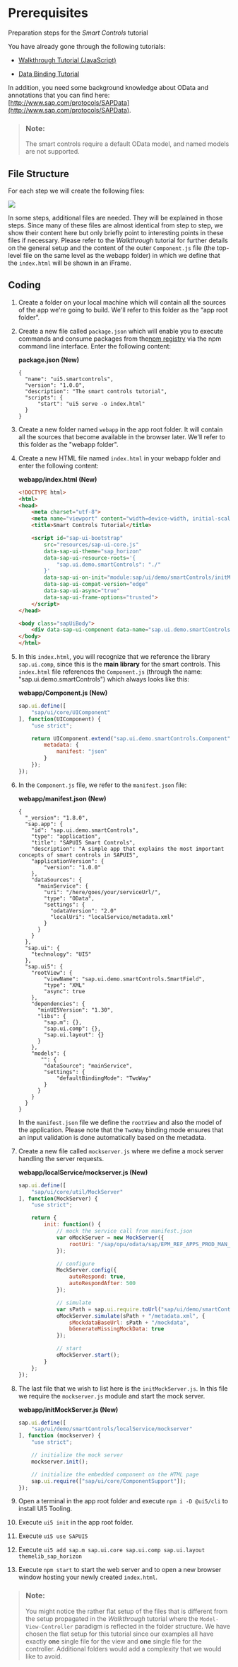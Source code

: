 <!-- loio0e84ac7c9d3e4acaa49e61e6ee808649 -->

# Prerequisites

Preparation steps for the *Smart Controls* tutorial

You have already gone through the following tutorials:

-   [Walkthrough Tutorial \(JavaScript\)](walkthrough-tutorial-javascript-3da5f4b.md)

-   [Data Binding Tutorial](data-binding-tutorial-e531093.md)


In addition, you need some background knowledge about OData and annotations that you can find here: [http://www.sap.com/protocols/SAPData](http://www.sap.com/protocols/SAPData).

> ### Note:  
> The smart controls require a default OData model, and named models are not supported.



<a name="loio0e84ac7c9d3e4acaa49e61e6ee808649__section_p4v_21b_mzb"/>

## File Structure

For each step we will create the following files:

![](images/Tutorial_-_Smart_Controls_-_Folder_Structure_8d57ac0.png)

In some steps, additional files are needed. They will be explained in those steps. Since many of these files are almost identical from step to step, we show their content here but only briefly point to interesting points in these files if necessary. Please refer to the *Walkthrough* tutorial for further details on the general setup and the content of the outer `Component.js` file \(the top-level file on the same level as the webapp folder\) in which we define that the `index.html` will be shown in an iFrame.



<a name="loio0e84ac7c9d3e4acaa49e61e6ee808649__section_jwr_b1b_mzb"/>

## Coding

1.  Create a folder on your local machine which will contain all the sources of the app we're going to build. We'll refer to this folder as the “app root folder”.
2.  Create a new file called `package.json` which will enable you to execute commands and consume packages from the[npm registry](https://www.npmjs.com/) via the npm command line interface. Enter the following content:

    **package.json \(New\)**

    ```
    {
      "name": "ui5.smartcontrols",
      "version": "1.0.0",
      "description": "The smart controls tutorial",
      "scripts": {
          "start": "ui5 serve -o index.html"
      }
    }
    
    ```

3.  Create a new folder named `webapp` in the app root folder. It will contain all the sources that become available in the browser later. We'll refer to this folder as the "webapp folder".

4.  Create a new HTML file named `index.html` in your webapp folder and enter the following content:

    **webapp/index.html \(New\)**

    ```html
    <!DOCTYPE html>
    <html>
    <head>
    	<meta charset="utf-8">
    	<meta name="viewport" content="width=device-width, initial-scale=1.0">
    	<title>Smart Controls Tutorial</title>
    
    	<script id="sap-ui-bootstrap"
    		src="resources/sap-ui-core.js"
    		data-sap-ui-theme="sap_horizon"
    		data-sap-ui-resource-roots='{
    			"sap.ui.demo.smartControls": "./"
    		}'
    		data-sap-ui-on-init="module:sap/ui/demo/smartControls/initMockServer"
    		data-sap-ui-compat-version="edge"
    		data-sap-ui-async="true"
    		data-sap-ui-frame-options="trusted">
    	</script>
    </head>
    
    <body class="sapUiBody">
    	<div data-sap-ui-component data-name="sap.ui.demo.smartControls" data-id="container" data-settings='{"id" : "smartControls"}'></div>
    </body>
    </html>
    ```

5.  In this `index.html`, you will recognize that we reference the library `sap.ui.comp`, since this is the **main library** for the smart controls. This `index.html` file references the `Component.js` \(through the name: "sap.ui.demo.smartControls"\) which always looks like this:

    **webapp/Component.js \(New\)**

    ```js
    sap.ui.define([
    	"sap/ui/core/UIComponent"
    ], function(UIComponent) {
    	"use strict";
    
    	return UIComponent.extend("sap.ui.demo.smartControls.Component", {
    		metadata: {
    			manifest: "json"
    		}
    	});
    });
    
    ```

6.  In the `Component.js` file, we refer to the `manifest.json` file:

    **webapp/manifest.json \(New\)**

    ```
    {
      "_version": "1.8.0",
      "sap.app": {
    	"id": "sap.ui.demo.smartControls",
    	"type": "application",
    	"title": "SAPUI5 Smart Controls",
    	"description": "A simple app that explains the most important concepts of smart controls in SAPUI5",
    	"applicationVersion": {
    		"version": "1.0.0"
    	},
    	"dataSources": {
    	  "mainService": {
    		"uri": "/here/goes/your/serviceUrl/",
    		"type": "OData",
    		"settings": {
    		  "odataVersion": "2.0"
    		  "localUri": "localService/metadata.xml"
    		}
    	  }
    	}
      },
      "sap.ui": {
    	"technology": "UI5"
      },
      "sap.ui5": {
    	"rootView": {
    		"viewName": "sap.ui.demo.smartControls.SmartField",
    		"type": "XML"
    		"async": true
    	},
    	"dependencies": {
    	  "minUI5Version": "1.30",
    	  "libs": {
    	    "sap.m": {},
    	    "sap.ui.comp": {},
    	    "sap.ui.layout": {}
    	  }
    	},
    	"models": {
    	   "": {
    		"dataSource": "mainService",
    		"settings": {
    			"defaultBindingMode": "TwoWay"
    		}
    	  }
    	}
      }
    }
    ```

    In the `manifest.json` file we define the `rootView` and also the model of the application. Please note that the `TwoWay` binding mode ensures that an input validation is done automatically based on the metadata.

7.  Create a new file called `mockserver.js` where we define a mock server handling the server requests.

    **webapp/localService/mockserver.js \(New\)**

    ```js
    sap.ui.define([
    	"sap/ui/core/util/MockServer"
    ], function(MockServer) {
    	"use strict";
    
    	return {
    		init: function() {
    			// mock the service call from manifest.json
    			var oMockServer = new MockServer({
    				rootUri: "/sap/opu/odata/sap/EPM_REF_APPS_PROD_MAN_SRV/"
    			});
    
    			// configure
    			MockServer.config({
    				autoRespond: true,
    				autoRespondAfter: 500
    			});
    
    			// simulate
    			var sPath = sap.ui.require.toUrl("sap/ui/demo/smartControls/localService");
    			oMockServer.simulate(sPath + "/metadata.xml", {
    				sMockdataBaseUrl: sPath + "/mockdata",
    				bGenerateMissingMockData: true
    			});
    
    			// start
    			oMockServer.start();
    		}
    	};
    });
    ```

8.  The last file that we wish to list here is the `initMockServer.js`. In this file we require the `mockserver.js` module and start the mock server.

    **webapp/initMockServer.js \(New\)**

    ```js
    sap.ui.define([
    	"sap/ui/demo/smartControls/localService/mockserver"
    ], function (mockserver) {
    	"use strict";
    
    	// initialize the mock server
    	mockserver.init();
    
    	// initialize the embedded component on the HTML page
    	sap.ui.require(["sap/ui/core/ComponentSupport"]);
    });
    ```

9.  Open a terminal in the app root folder and execute `npm i -D @ui5/cli` to install UI5 Tooling.

10. Execute `ui5 init` in the app root folder.

11. Execute `ui5 use SAPUI5`

12. Execute `ui5 add sap.m sap.ui.core sap.ui.comp sap.ui.layout themelib_sap_horizon`

13. Execute `npm start` to start the web server and to open a new browser window hosting your newly created `index.html`.


> ### Note:  
> You might notice the rather flat setup of the files that is different from the setup propagated in the *Walkthrough* tutorial where the `Model-View-Controller` paradigm is reflected in the folder structure. We have chosen the flat setup for this tutorial since our examples all have exactly **one** single file for the view and **one** single file for the controller. Additional folders would add a complexity that we would like to avoid.

